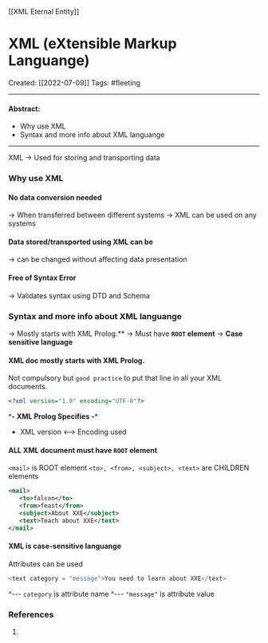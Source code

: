 [[XML Eternal Entity]]

# XML (eXtensible Markup Languange)
Created:  [[2022-07-09]]
Tags: #fleeting 

---
#### Abstract:
- Why use XML
- Syntax and more info about XML languange
---
XML
-> Used for storing and transporting data 


### Why use XML

#### No data conversion needed
-> When transferred between different systems
-> XML can be used on any systems

#### Data stored/transported using XML can be
-> can be changed without affecting data presentation

#### Free of Syntax Error
-> Validates syntax using DTD and Schema

### Syntax and more info about XML languange
-> Mostly starts with XML Prolog.** 
-> Must have **`ROOT` element**
-> **Case sensitive language**

#### XML doc **mostly starts with XML Prolog.** 
Not compulsory but `good practice` to put that line in all your XML documents.
```XML
<?xml version="1.0" encoding="UTF-8"?>
```
**^- XML Prolog Specifies -^** 
- XML version <--> Encoding used


#### **ALL XML document must have `ROOT` element**
`<mail>` is ROOT element
    `<to>, <from>, <subject>, <text>` are CHILDREN elements
```XML
<mail>  
   <to>falcon</to>  
   <from>feast</from>  
   <subject>About XXE</subject>  
   <text>Teach about XXE</text>  
</mail>
```

#### **XML is case-sensitive languange**
Attributes can be used
```C
<text category = "message">You need to learn about XXE</text>
```
^--- `category` is attribute name
^--- `"message"` is attribute value





### References
1. 